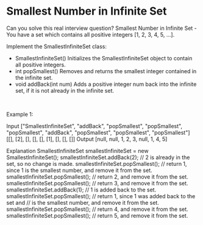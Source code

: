 # Smallest Number in Infinite Set

Can you solve this real interview question? Smallest Number in Infinite Set - You have a set which contains all positive integers [1, 2, 3, 4, 5, ...].

Implement the SmallestInfiniteSet class:

 * SmallestInfiniteSet() Initializes the SmallestInfiniteSet object to contain all positive integers.
 * int popSmallest() Removes and returns the smallest integer contained in the infinite set.
 * void addBack(int num) Adds a positive integer num back into the infinite set, if it is not already in the infinite set.

 

Example 1:


Input
["SmallestInfiniteSet", "addBack", "popSmallest", "popSmallest", "popSmallest", "addBack", "popSmallest", "popSmallest", "popSmallest"]
[[], [2], [], [], [], [1], [], [], []]
Output
[null, null, 1, 2, 3, null, 1, 4, 5]

Explanation
SmallestInfiniteSet smallestInfiniteSet = new SmallestInfiniteSet();
smallestInfiniteSet.addBack(2);    // 2 is already in the set, so no change is made.
smallestInfiniteSet.popSmallest(); // return 1, since 1 is the smallest number, and remove it from the set.
smallestInfiniteSet.popSmallest(); // return 2, and remove it from the set.
smallestInfiniteSet.popSmallest(); // return 3, and remove it from the set.
smallestInfiniteSet.addBack(1);    // 1 is added back to the set.
smallestInfiniteSet.popSmallest(); // return 1, since 1 was added back to the set and
                                   // is the smallest number, and remove it from the set.
smallestInfiniteSet.popSmallest(); // return 4, and remove it from the set.
smallestInfiniteSet.popSmallest(); // return 5, and remove it from the set.